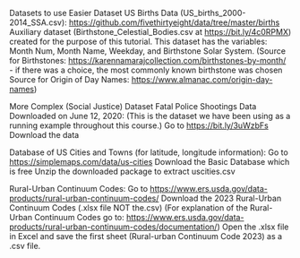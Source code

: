 Datasets to use
Easier Dataset
US Births Data (US_births_2000-2014_SSA.csv): https://github.com/fivethirtyeight/data/tree/master/births 
Auxiliary dataset (Birthstone_Celestial_Bodies.csv at https://bit.ly/4c0RPMX) created for the purpose of this tutorial. This dataset has the variables: Month Num, Month Name, Weekday, and Birthstone Solar System.
(Source for Birthstones: https://karennamarajcollection.com/birthstones-by-month/ - if there was a choice, the most commonly known birthstone was chosen
Source for Origin of Day Names: https://www.almanac.com/origin-day-names)


More Complex (Social Justice) Dataset
Fatal Police Shootings Data Downloaded on June 12, 2020:
(This is the dataset we have been using as a running example throughout this course.)
Go to https://bit.ly/3uWzbFs 
Download the data
 
Database of US Cities and Towns (for latitude, longitude information): 
Go to https://simplemaps.com/data/us-cities
Download the Basic Database which is free
Unzip the downloaded package to extract uscities.csv

Rural-Urban Continuum Codes:
Go to https://www.ers.usda.gov/data-products/rural-urban-continuum-codes/ 
Download the 2023 Rural-Urban Continuum Codes (.xlsx file NOT the.csv)
(For explanation of the Rural-Urban Continuum Codes go to: 
https://www.ers.usda.gov/data-products/rural-urban-continuum-codes/documentation/)
Open the .xlsx file in Excel and save the first sheet (Rural-urban Continuum Code 2023) as a .csv file.

